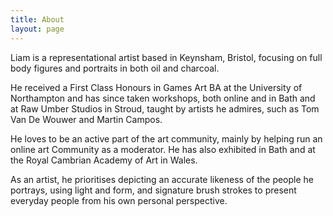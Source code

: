 ```yaml
---
title: About
layout: page
---
```


Liam is a representational artist based in Keynsham, Bristol, focusing on full
body figures and portraits in both oil and charcoal.

He received a First Class Honours in Games Art BA at the University of Northampton
and has since taken workshops, both online and in Bath and at Raw Umber Studios
in Stroud, taught by artists he admires, such as Tom Van De Wouwer and Martin Campos.

He loves to be an active part of the art community, mainly by helping run an
online art Community as a moderator. He has also exhibited in Bath and at the
Royal Cambrian Academy of Art in Wales.

As an artist, he prioritises depicting an accurate likeness of the people he
portrays, using light and form, and signature brush strokes to present everyday
people from his own personal perspective.
